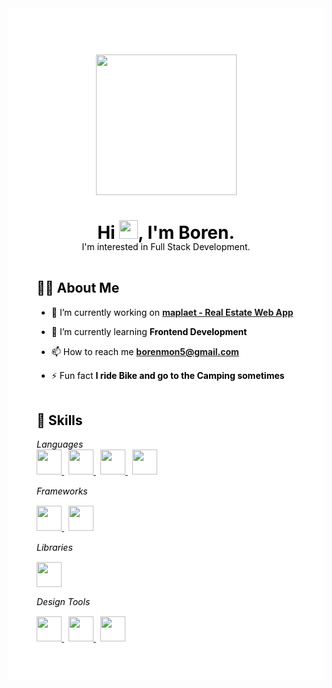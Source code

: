 <div style="background-color: white; color: black; padding: 45px;">
<h2 align="center">
  <img src="https://drive.google.com/uc?id=1utse6W24eesDOipF2BpIuSpn21IYHlMP" height="225"/>
</h2>

<h1 align="center">Hi <img src="https://raw.githubusercontent.com/MartinHeinz/MartinHeinz/master/wave.gif" width="30px">, I'm Boren.</h1>
<p align="center" style="margin: -21px 0 45px;">I'm interested in Full Stack Development.</p>


<h2>🙋‍♂️ About Me</h2>

- 🔭 I’m currently working on **[maplaet - Real Estate Web App](https://google.com/)**

- 🌱 I’m currently learning **Frontend Development**

- 📫 How to reach me **borenmon5@gmail.com**

- ⚡ Fun fact **I ride Bike and go to the Camping sometimes** 

<h2 style="margin-top: 45px;">🚀 Skills</h2>

<p style="margin-top: 7px;"> 
  <em>Languages</em><br/>
  <a href="https://html.com/" style="margin-right: 7px;" target="_blank">
    <img src="https://upload.wikimedia.org/wikipedia/commons/6/61/HTML5_logo_and_wordmark.svg" height="40"/>
  </a>
  <a href="https://css-tricks.com/" style="margin-right: 7px;" target="_blank">
    <img src="https://upload.wikimedia.org/wikipedia/commons/d/d5/CSS3_logo_and_wordmark.svg" height="40"/> 
  </a>
  <a href="https://www.javascript.com/" style="margin-right: 7px;" target="_blank">
    <img src="https://upload.wikimedia.org/wikipedia/commons/9/99/Unofficial_JavaScript_logo_2.svg" height="40"/>
  </a>
  <a href="https://www.php.net/" style="margin-right: 7px;" target="_blank">
    <img src="https://upload.wikimedia.org/wikipedia/commons/2/27/PHP-logo.svg" height="40"/>
  </a>
  <em style="display: block; margin: 15px 0;">Frameworks</em>
  <a href="https://getbootstrap.com/" style="margin-right: 7px;" target="_blank">
    <img src="https://upload.wikimedia.org/wikipedia/commons/b/b2/Bootstrap_logo.svg" height="40"/>
  </a>
  <a href="https://laravel.com/" style="margin-right: 7px;" target="_blank">
    <img src="https://upload.wikimedia.org/wikipedia/commons/9/9a/Laravel.svg" height="40"/>
  </a>
  <em style="display: block; margin: 15px 0;">Libraries</em>
  <a href="https://reactjs.org/" style="margin-right: 7px;" target="_blank">
    <img src="https://upload.wikimedia.org/wikipedia/commons/a/a7/React-icon.svg" height="40"/>
  </a>
  <em style="display: block; margin: 15px 0;">Design Tools</em>
  <a href="https://www.adobe.com/products/photoshop.html" style="margin-right: 7px;" target="_blank">
    <img src="https://upload.wikimedia.org/wikipedia/commons/a/af/Adobe_Photoshop_CC_icon.svg" height="40"/>
  </a>
  <a href="https://www.adobe.com/products/illustrator.html" style="margin-right: 7px;" target="_blank">
    <img src="https://upload.wikimedia.org/wikipedia/commons/f/fb/Adobe_Illustrator_CC_icon.svg" height="40"/>
  </a>
  <a href="https://www.adobe.com/products/xd.html" style="margin-right: 7px;" target="_blank">
    <img src="https://upload.wikimedia.org/wikipedia/commons/c/c2/Adobe_XD_CC_icon.svg" height="40"/>
  </a>
</p>

<!-- <p>
    <a href="https://github.com/SubhamRaoniar28/github-readme-streak-stats">
        <img title="🔥 Get streak stats for your profile at git.io/streak-stats" alt="Subham Raoniar's streak" src="https://github-readme-streak-stats.herokuapp.com/?user=SubhamRaoniar28&theme=black-ice&hide_border=true&stroke=0000&background=060A0CD0"/>
    </a>
</p>

## 📊 My Github Stats

  <br/>
    <a href="https://github.com/SubhamRaoniar28/github-readme-stats"><img alt="Subham Raoniar's Github Stats" src="https://github-readme-stats.vercel.app/api?username=SubhamRaoniar28&show_icons=true&count_private=true&theme=react&hide_border=true&bg_color=0D1117" /></a>
  <a href="https://github.com/SubhamRaoniar28/github-readme-stats"><img alt="Subham Raoniar's Top Languages" src="https://github-readme-stats.vercel.app/api/top-langs/?username=SubhamRaoniar28&langs_count=8&count_private=true&layout=compact&theme=react&hide_border=true&bg_color=0D1117" /></a>
  <br/>
  <b>Note:</b> Top languages is only a metric of the languages my public code consists of and doesn't reflect experience or skill level.


<br/>
<br/>

<a href="https://github.com/SubhamRaoniar28/github-readme-activity-graph"><img alt="Subham Raoniar's Activity Graph" src="https://activity-graph.herokuapp.com/graph?username=SubhamRaoniar28&bg_color=0D1117&color=5BCDEC&line=5BCDEC&point=FFFFFF&hide_border=true" /></a>

<br/>
<br/>

## Connect with me:
<p align="left">

<a href = "https://www.linkedin.com/in/subham-raoniar/"><img src="https://img.icons8.com/fluent/48/000000/linkedin.png"/></a>
<a href = "https://twitter.com/subhamraoniar"><img src="https://img.icons8.com/fluent/48/000000/twitter.png"/></a>
<a href = "https://www.instagram.com/subhamraoniar/"><img src="https://img.icons8.com/fluent/48/000000/instagram-new.png"/></a>
<a href = "https://www.youtube.com/channel/UC-NXT1lYAOPa3lrgWXqvuHA"><img src="https://img.icons8.com/color/48/000000/youtube-play.png"/></a>

</p>

## ❤ Views and Followers
<a href="https://github.com/Meghna-DAS/github-profile-views-counter">
    <img src="https://komarev.com/ghpvc/?username=SubhamRaoniar28">
</a>
<a href="https://github.com/SubhamRaoniar28?tab=followers"><img src="https://img.shields.io/github/followers/SubhamRaoniar28?label=Followers&style=social" alt="GitHub Badge"></a> -->
</div>